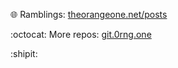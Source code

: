 :globe_with_meridians: Ramblings: [theorangeone.net/posts](https://theorangeone.net/posts/)

:octocat: More repos: [git.0rng.one](https://git.0rng.one/)

:shipit:
